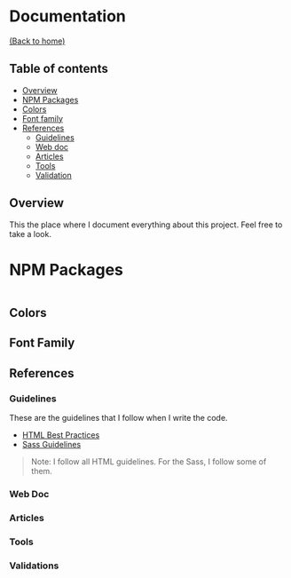 # Documentation
[(Back to home)](https://github.com/vanzasetia/reponame#readme)

## Table of contents
- [Overview](#overview)
- [NPM Packages](#npm-packages)
- [Colors](#colors)
- [Font family](#font-family)
- [References](#references)
  - [Guidelines](#guidelines)
  - [Web doc](#web-doc)
  - [Articles](#articles)
  - [Tools](#tools)
  - [Validation](#validation)

## Overview
This the place where I document everything about this project. Feel free to take a look.

# NPM Packages

```txt

```

## Colors

## Font Family

## References

### Guidelines

These are the guidelines that I follow when I write the code.
- [HTML Best Practices](https://github.com/hail2u/html-best-practices)
- [Sass Guidelines](https://sass-guidelin.es/)

> Note: I follow all HTML guidelines. For the Sass, I follow some of them.

### Web Doc

### Articles

### Tools

### Validations
